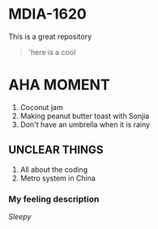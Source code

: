# MDIA-1620
This is a great repository
>'here is a cool

# AHA MOMENT
1. Coconut jam
2. Making peanut butter toast with Sonjia
3. Don't have an umbrella when it is rainy

## UNCLEAR THINGS
1. All about the coding
2. Metro system in China

### My feeling description 
*Sleepy*
